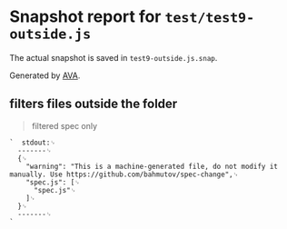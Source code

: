 # Snapshot report for `test/test9-outside.js`

The actual snapshot is saved in `test9-outside.js.snap`.

Generated by [AVA](https://avajs.dev).

## filters files outside the folder

> filtered spec only

    `  stdout:␊
      -------␊
      {␊
        "warning": "This is a machine-generated file, do not modify it manually. Use https://github.com/bahmutov/spec-change",␊
        "spec.js": [␊
          "spec.js"␊
        ]␊
      }␊
      -------␊
    `
